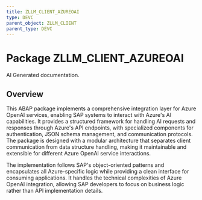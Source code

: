 ```yaml
---
title: ZLLM_CLIENT_AZUREOAI
type: DEVC
parent_object: ZLLM_CLIENT
parent_type: DEVC
---
```


# Package ZLLM_CLIENT_AZUREOAI

AI Generated documentation.

## Overview

This ABAP package implements a comprehensive integration layer for Azure OpenAI services, enabling SAP systems to interact with Azure's AI capabilities. It provides a structured framework for handling AI requests and responses through Azure's API endpoints, with specialized components for authentication, JSON schema management, and communication protocols. The package is designed with a modular architecture that separates client communication from data structure handling, making it maintainable and extensible for different Azure OpenAI service interactions.

The implementation follows SAP's object-oriented patterns and encapsulates all Azure-specific logic while providing a clean interface for consuming applications. It handles the technical complexities of Azure OpenAI integration, allowing SAP developers to focus on business logic rather than API implementation details.
